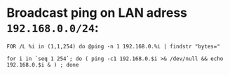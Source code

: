 # Broadcast ping on LAN adress `192.168.0.0/24`:

~~~~
FOR /L %i in (1,1,254) do @ping -n 1 192.168.0.%i | findstr "bytes="
~~~~

~~~~
for i in `seq 1 254`; do ( ping -c1 192.168.0.$i >& /dev/null && echo 192.168.0.$i & ) ; done
~~~~
